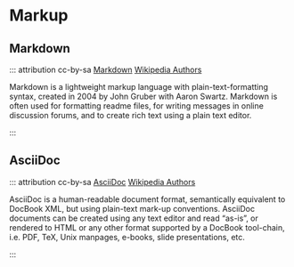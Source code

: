 # Markup

## Markdown

::: attribution cc-by-sa [Markdown](https://en.wikipedia.org/w/index.php?title=Markdown&oldid=975764292) [Wikipedia Authors](https://en.wikipedia.org/w/index.php?title=Markdown&action=history)

Markdown is a lightweight markup language with plain-text-formatting syntax, created in 2004 by John Gruber with Aaron Swartz.
Markdown is often used for formatting readme files, for writing messages in online discussion forums, and to create rich text using a plain text editor.

:::

## AsciiDoc

::: attribution cc-by-sa [AsciiDoc](https://en.wikipedia.org/w/index.php?title=AsciiDoc&oldid=966786456) [Wikipedia Authors](https://en.wikipedia.org/w/index.php?title=AsciiDoc&action=history)

AsciiDoc is a human-readable document format, semantically equivalent to DocBook XML, but using plain-text mark-up conventions.
AsciiDoc documents can be created using any text editor and read “as-is”, or rendered to HTML or any other format supported by a DocBook tool-chain, i.e. PDF, TeX, Unix manpages, e-books, slide presentations, etc.

:::
